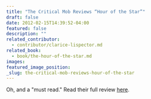 ```yaml
---
title: "The Critical Mob Reviews “Hour of the Star”"
draft: false
date: 2012-02-15T14:39:52-04:00
featured: false
description: ""
related_contributor:
  - contributor/clarice-lispector.md
related_book:
  - book/the-hour-of-the-star.md
images:
featured_image_position: 
_slug: the-critical-mob-reviews-hour-of-the-star
---
```


Oh, and a "must read." Read their full review [here](http://www.criticalmob.com/books/more/the_hour_of_the_star).

